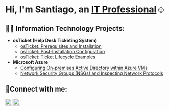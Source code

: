 <h1>Hi, I'm Santiago, an <a href="https://www.linkedin.com/in/santiago-ledesma-20954725a/">IT Professional</a>☺</h1>

<h2>👨‍💻 Information Technology Projects:</h2>

- <b>osTicket (Help Desk Ticketing System)</b>
  - [osTicket: Prerequisites and Installation](https://github.com/santidontsurf/osticket-prereqs)
  - [osTicket: Post-Installation Configuration](https://github.com/santidontsurf/post-install-config)
  - [osTicket: Ticket Lifecycle Examples](https://github.com/santidontsurf/ticket-lifecycle)
- <b>Microsoft Azure</b>
  - [Configuring On-premises Active Directory within Azure VMs](https://github.com/santidontsurf/configure-ad)
  - [Network Security Groups (NSGs) and Inspecting Network Protocols](https://github.com/joshmadakorcc/azure-network-protocols)


<h2>🤳Connect with me:</h2>

[<img align="left" alt="Santiago | LinkedIn" width="22px" src="https://cdn.jsdelivr.net/npm/simple-icons@v3/icons/linkedin.svg" />][linkedin]
[<img align="left" alt="Santiago | Instagram" width="22px" src="https://cdn.jsdelivr.net/npm/simple-icons@v3/icons/instagram.svg" />][instagram]

[instagram]: https://www.instagram.com/santidontsurf/
[linkedin]: https://www.linkedin.com/in/santiago-ledesma-20954725a/
